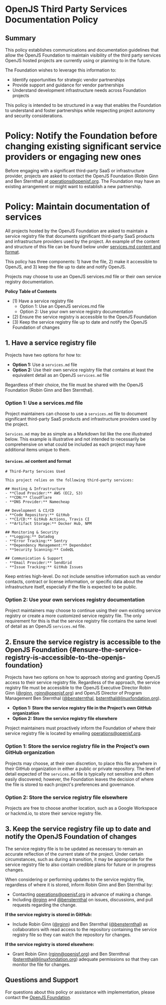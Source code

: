 # OpenJS Third Party Services Documentation Policy

## **Summary**

This policy establishes communications and documentation guidelines that allow the OpenJS Foundation to maintain visibility of the third party services OpenJS hosted projects are currently using or planning to in the future.

The Foundation wishes to leverage this information to:

* Identify opportunities for strategic vendor partnerships  
* Provide support and guidance for vendor partnerships  
* Understand development infrastructure needs across Foundation projects

This policy is intended to be structured in a way that enables the Foundation to understand and foster partnerships while respecting project autonomy and security considerations.

# **Policy: Notify the Foundation before changing existing significant service providers or engaging new ones**

Before engaging with a significant third-party SaaS or infrastructure provider, projects are asked to contact the OpenJS Foundation (Robin Ginn and Ben Sternthal) at [operations@openjsf.org](operations@openjsf.org). The Foundation may have an existing arrangement or might want to establish a new partnership. 

# **Policy: Maintain documentation of services**

All projects hosted by the OpenJS Foundation are asked to maintain a service registry file that documents significant third-party SaaS products and infrastructure providers used by the project. An example of the content and structure of this file can be found below under [services.md content and format](#services.md-content-and-format).

This policy has three components: 1) have the file, 2) make it accessible to OpenJS, and 3) keep the file up to date and notify OpenJS.

Projects may choose to use an OpenJS services.md file or their own service registry documentation.

**Policy Table of Contents**

- [1) Have a service registry file  
  - Option 1: Use an OpenJS services.md file  
  - Option 2: Use your own service registry documentation
- [2) Ensure the service registry is accessible to the OpenJS Foundation
- [3) Keep the service registry file up to date and notify the OpenJS Foundation of changes

## **1. Have a service registry file**

Projects have two options for how to:

* **Option 1:** Use a `services.md` file  
* **Option 2:** Use their own service registry file that contains at least the equivalent detail as an OpenJS `services.md` file

Regardless of their choice, the file must be shared with the OpenJS Foundation (Robin Ginn and Ben Sternthal).

### **Option 1: Use a services.md file**

Project maintainers can choose to use a `services.md` file to document significant third-party SaaS products and infrastructure providers used by the project.

`Services.md` may be as simple as a Markdown list like the one illustrated below. This example is illustrative and not intended to necessarily be comprehensive on what could be included as each project may have additional items unique to them.

#### **`Services.md` content and format**

```
# Third-Party Services Used

This project relies on the following third-party services:

## Hosting & Infrastructure
- **Cloud Provider:** AWS (EC2, S3)
- **CDN:** Cloudflare
- **DNS Provider:** Namecheap

## Development & CI/CD
- **Code Repository:** GitHub
- **CI/CD:** GitHub Actions, Travis CI
- **Artifact Storage:** Docker Hub, NPM

## Monitoring & Security
- **Logging:** Datadog
- **Error Tracking:** Sentry
- **Dependency Management:** Dependabot
- **Security Scanning:** CodeQL

## Communication & Support
- **Email Provider:** SendGrid
- **Issue Tracking:** GitHub Issues
```

Keep entries high-level. Do not include sensitive information such as vendor contacts, contract or license information, or specific data about the infrastructure itself, especially if the file is expected to be public.

### **Option 2: Use your own services registry documentation**

Project maintainers may choose to continue using their own existing service registry or create a more customized service registry file. The only requirement for this is that the service registry file contains the same level of detail as an OpenJS `services.md` file.

## **2. Ensure the service registry is accessible to the OpenJS Foundation** {#ensure-the-service-registry-is-accessible-to-the-openjs-foundation}

Projects have two options on how to approach storing and granting OpenJS access to their service registry file. Regardless of the approach, the service registry file must be accessible to the OpenJS Executive Director Robin Ginn ([@rginn](https://www.github.com/rginn), [rginn@openjsf.org](mailto:rginn@openjsf.org)) and OpenJS Director of Program Management Ben Sternthal ([@bensternthal](https://www.github.com/bensternthal), [bsternthal@linuxfondation.org](mailto:bsternthal@linuxfondation.org)).

* **Option 1: Store the service registry file in the Project’s own GitHub organization**  
* **Option 2: Store the service registry file elsewhere**

Project maintainers must proactively inform the Foundation of where their service registry file is located by emailing [operations@openjsf.org](mailto:operations@openjsf.org).

### **Option 1:** **Store the service registry file in the Project’s own GitHub organization**

Projects may choose, at their own discretion, to place this file anywhere in their GitHub organization in either a public or private repository. The level of detail expected of the `services.md` file is typically not sensitive and often easily discovered; however, the Foundation leaves the decision of where the file is stored to each project's preferences and governance.

### **Option 2: Store the service registry file elsewhere**

Projects are free to choose another location, such as a Google Workspace or hackmd.io, to store their service registry file.

## **3. Keep the service registry file up to date and notify the OpenJS Foundation of changes**

The service registry file is to be updated as necessary to remain an accurate reflection of the current state of the project. Under certain circumstances, such as during a transition, it may be appropriate for the service registry file to also contain credible plans for future or in progress changes.

When considering or performing updates to the service registry file, regardless of where it is stored, inform Robin Ginn and Ben Sternthal by:

* Contacting [operations@openjsf.org](mailto:operations@openjsf.org) in advance of making a change.  
* Including [@rginn](https://www.github.com/rginn) and [@bensternthal](https://www.github.com/bensternthal) on issues, discussions, and pull requests regarding the change.

**If the service registry is stored in GitHub:**

* Include Robin Ginn ([@rginn](https://www.github.com/rginn)) and Ben Sternthal ([@bensternthal](https://www.github.com/bensternthal)) as collaborators with read access to the repository containing the service registry file so they can watch the repository for changes.

**If the service registry is stored elsewhere:**

* Grant Robin Ginn ([rginn@openjsf.org](mailto:rginn@openjsf.org)) and Ben Sternthnal ([bsternthal@linuxfondation.org](mailto:bsternthal@linuxfondation.org)) adequate permissions so that they can monitor the file for changes.

## **Questions and Support**

For questions about this policy or assistance with implementation, please contact the [OpenJS Foundation](operations@openjsf.org).

